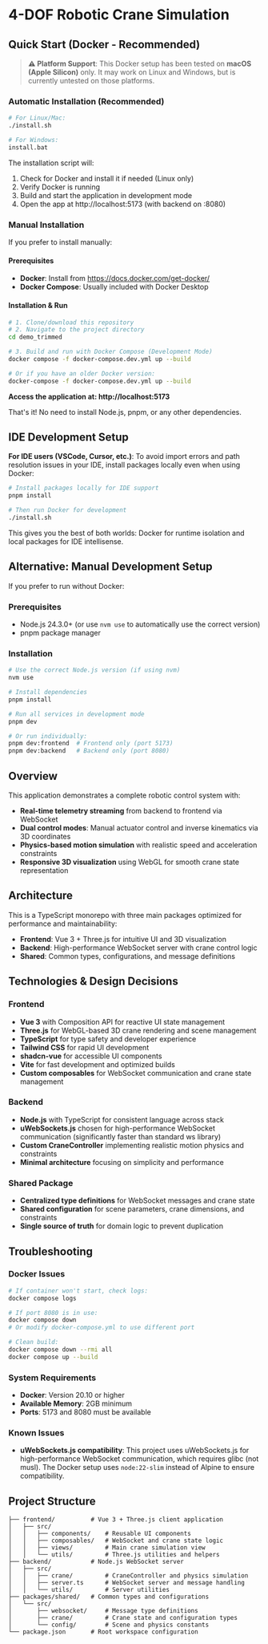 # 4-DOF Robotic Crane Simulation

## Quick Start (Docker - Recommended)

> **⚠️ Platform Support**: This Docker setup has been tested on **macOS (Apple Silicon)** only. It may work on Linux and Windows, but is currently untested on those platforms.

### Automatic Installation (Recommended)

```bash
# For Linux/Mac:
./install.sh

# For Windows:
install.bat
```

The installation script will:

1. Check for Docker and install it if needed (Linux only)
2. Verify Docker is running
3. Build and start the application in development mode
4. Open the app at http://localhost:5173 (with backend on :8080)

### Manual Installation

If you prefer to install manually:

#### Prerequisites

- **Docker**: Install from https://docs.docker.com/get-docker/
- **Docker Compose**: Usually included with Docker Desktop

#### Installation & Run

```bash
# 1. Clone/download this repository
# 2. Navigate to the project directory
cd demo_trimmed

# 3. Build and run with Docker Compose (Development Mode)
docker compose -f docker-compose.dev.yml up --build

# Or if you have an older Docker version:
docker-compose -f docker-compose.dev.yml up --build
```

**Access the application at: http://localhost:5173**

That's it! No need to install Node.js, pnpm, or any other dependencies.

## IDE Development Setup

**For IDE users (VSCode, Cursor, etc.)**: To avoid import errors and path resolution issues in your IDE, install packages locally even when using Docker:

```bash
# Install packages locally for IDE support
pnpm install

# Then run Docker for development
./install.sh
```

This gives you the best of both worlds: Docker for runtime isolation and local packages for IDE intellisense.

## Alternative: Manual Development Setup

If you prefer to run without Docker:

### Prerequisites

- Node.js 24.3.0+ (or use `nvm use` to automatically use the correct version)
- pnpm package manager

### Installation

```bash
# Use the correct Node.js version (if using nvm)
nvm use

# Install dependencies
pnpm install

# Run all services in development mode
pnpm dev

# Or run individually:
pnpm dev:frontend  # Frontend only (port 5173)
pnpm dev:backend   # Backend only (port 8080)
```

## Overview

This application demonstrates a complete robotic control system with:

- **Real-time telemetry streaming** from backend to frontend via WebSocket
- **Dual control modes**: Manual actuator control and inverse kinematics via 3D coordinates
- **Physics-based motion simulation** with realistic speed and acceleration constraints
- **Responsive 3D visualization** using WebGL for smooth crane state representation

## Architecture

This is a TypeScript monorepo with three main packages optimized for performance and maintainability:

- **Frontend**: Vue 3 + Three.js for intuitive UI and 3D visualization
- **Backend**: High-performance WebSocket server with crane control logic
- **Shared**: Common types, configurations, and message definitions

## Technologies & Design Decisions

### Frontend

- **Vue 3** with Composition API for reactive UI state management
- **Three.js** for WebGL-based 3D crane rendering and scene management
- **TypeScript** for type safety and developer experience
- **Tailwind CSS** for rapid UI development
- **shadcn-vue** for accessible UI components
- **Vite** for fast development and optimized builds
- **Custom composables** for WebSocket communication and crane state management

### Backend

- **Node.js** with TypeScript for consistent language across stack
- **uWebSockets.js** chosen for high-performance WebSocket communication (significantly faster than standard ws library)
- **Custom CraneController** implementing realistic motion physics and constraints
- **Minimal architecture** focusing on simplicity and performance

### Shared Package

- **Centralized type definitions** for WebSocket messages and crane state
- **Shared configuration** for scene parameters, crane dimensions, and constraints
- **Single source of truth** for domain logic to prevent duplication

## Troubleshooting

### Docker Issues

```bash
# If container won't start, check logs:
docker compose logs

# If port 8080 is in use:
docker compose down
# Or modify docker-compose.yml to use different port

# Clean build:
docker compose down --rmi all
docker compose up --build
```

### System Requirements

- **Docker**: Version 20.10 or higher
- **Available Memory**: 2GB minimum
- **Ports**: 5173 and 8080 must be available

### Known Issues

- **uWebSockets.js compatibility**: This project uses uWebSockets.js for high-performance WebSocket communication, which requires glibc (not musl). The Docker setup uses `node:22-slim` instead of Alpine to ensure compatibility.

## Project Structure

```
├── frontend/          # Vue 3 + Three.js client application
│   ├── src/
│   │   ├── components/    # Reusable UI components
│   │   ├── composables/   # WebSocket and crane state logic
│   │   ├── views/         # Main crane simulation view
│   │   └── utils/         # Three.js utilities and helpers
├── backend/           # Node.js WebSocket server
│   ├── src/
│   │   ├── crane/         # CraneController and physics simulation
│   │   ├── server.ts      # WebSocket server and message handling
│   │   └── utils/         # Server utilities
├── packages/shared/   # Common types and configurations
│   └── src/
│       ├── websocket/     # Message type definitions
│       ├── crane/         # Crane state and configuration types
│       └── config/        # Scene and physics constants
└── package.json       # Root workspace configuration
```
